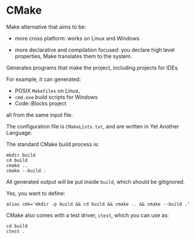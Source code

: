 # CMake

Make alternative that aims to be:

-   more cross platform: works on Linux and Windows

-   more declarative and compilation focused:
    you declare high level properties, Make translates them to the system.

Generates programs that make the project, including projects for IDEs.

For example, it can generated:

- POSIX `Makefiles` on Linux,
- `cmd.exe` build scripts for Windows
- Code::Blocks project

all from the same input file.

The configuration file is `CMakeLists.txt`, and are written in Yet Another Language.

The standard CMake build process is:

    mkdir build
    cd build
    cmake ..
    cmake --build .

All generated output will be put inside `build`, which should be gitignored.

Yes, you want to define:

    alias cmk='mkdir -p build && cd build && cmake .. && cmake --build .'

CMake also comes with a test driver, `ctest`, which you can use as:

    cd build
    ctest .

